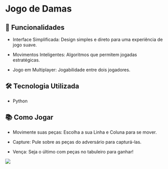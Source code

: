 # Jogo de Damas

## 🚀 Funcionalidades


<!--ts-->

* Interface Simplificada: Design simples e direto para uma experiência de jogo suave.

* Movimentos Inteligentes: Algoritmos que permitem jogadas estratégicas.

* Jogo em Multiplayer: Jogabilidade entre dois jogadores. 

## 🛠️ Tecnologia Utilizada

* Python

## 📚 Como Jogar

* Movimente suas peças: Escolha a sua Linha e Coluna para se mover.

* Capture: Pule sobre as peças do adversário para capturá-las.

* Vença: Seja o último com peças no tabuleiro para ganhar!

<img src="https://img.freepik.com/fotos-premium/vista-superior-da-posicao-inicial-no-tabuleiro-de-damas_696657-18731.jpg">
